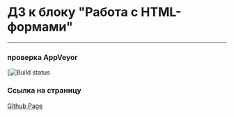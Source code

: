 # ДЗ к блоку "Работа с HTML-формами"
---
### **проверка AppVeyor**

[![Build status](https://ci.appveyor.com/api/projects/status/g668aun9cqferl9k?svg=true)

### **Ссылка на страницу**
[Github Page](https://AnutaSt.github.io/ahj_FORMS)
